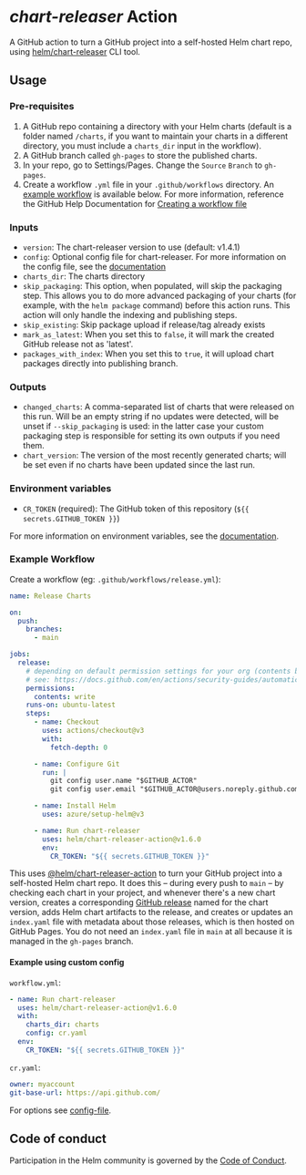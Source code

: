 # _chart-releaser_ Action

A GitHub action to turn a GitHub project into a self-hosted Helm chart repo, using [helm/chart-releaser](https://github.com/helm/chart-releaser) CLI tool.

## Usage

### Pre-requisites

1. A GitHub repo containing a directory with your Helm charts (default is a folder named `/charts`, if you want to
   maintain your charts in a different directory, you must include a `charts_dir` input in the workflow).
1. A GitHub branch called `gh-pages` to store the published charts.
1. In your repo, go to Settings/Pages. Change the `Source` `Branch` to `gh-pages`.
1. Create a workflow `.yml` file in your `.github/workflows` directory. An [example workflow](#example-workflow) is available below.
   For more information, reference the GitHub Help Documentation for [Creating a workflow file](https://help.github.com/en/articles/configuring-a-workflow#creating-a-workflow-file)

### Inputs

- `version`: The chart-releaser version to use (default: v1.4.1)
- `config`: Optional config file for chart-releaser. For more information on the config file, see the [documentation](https://github.com/helm/chart-releaser#config-file)
- `charts_dir`: The charts directory
- `skip_packaging`: This option, when populated, will skip the packaging step. This allows you to do more advanced packaging of your charts (for example, with the `helm package` command) before this action runs. This action will only handle the indexing and publishing steps.
- `skip_existing`: Skip package upload if release/tag already exists
- `mark_as_latest`: When you set this to `false`, it will mark the created GitHub release not as 'latest'.
- `packages_with_index`: When you set this to `true`, it will upload chart packages directly into publishing branch.

### Outputs

- `changed_charts`: A comma-separated list of charts that were released on this run. Will be an empty string if no updates were detected, will be unset if `--skip_packaging` is used: in the latter case your custom packaging step is responsible for setting its own outputs if you need them.
- `chart_version`: The version of the most recently generated charts; will be set even if no charts have been updated since the last run.

### Environment variables

- `CR_TOKEN` (required): The GitHub token of this repository (`${{ secrets.GITHUB_TOKEN }}`)

For more information on environment variables, see the [documentation](https://github.com/helm/chart-releaser#environment-variables).

### Example Workflow

Create a workflow (eg: `.github/workflows/release.yml`):

```yaml
name: Release Charts

on:
  push:
    branches:
      - main

jobs:
  release:
    # depending on default permission settings for your org (contents being read-only or read-write for workloads), you will have to add permissions
    # see: https://docs.github.com/en/actions/security-guides/automatic-token-authentication#modifying-the-permissions-for-the-github_token
    permissions:
      contents: write
    runs-on: ubuntu-latest
    steps:
      - name: Checkout
        uses: actions/checkout@v3
        with:
          fetch-depth: 0

      - name: Configure Git
        run: |
          git config user.name "$GITHUB_ACTOR"
          git config user.email "$GITHUB_ACTOR@users.noreply.github.com"

      - name: Install Helm
        uses: azure/setup-helm@v3

      - name: Run chart-releaser
        uses: helm/chart-releaser-action@v1.6.0
        env:
          CR_TOKEN: "${{ secrets.GITHUB_TOKEN }}"
```

This uses [@helm/chart-releaser-action](https://www.github.com/helm/chart-releaser-action) to turn your GitHub project into a self-hosted Helm chart repo.
It does this – during every push to `main` – by checking each chart in your project, and whenever there's a new chart version, creates a corresponding [GitHub release](https://help.github.com/en/github/administering-a-repository/about-releases) named for the chart version, adds Helm chart artifacts to the release, and creates or updates an `index.yaml` file with metadata about those releases, which is then hosted on GitHub Pages. You do not need an `index.yaml` file in `main` at all because it is managed in the `gh-pages` branch.

#### Example using custom config

`workflow.yml`:

```yaml
- name: Run chart-releaser
  uses: helm/chart-releaser-action@v1.6.0
  with:
    charts_dir: charts
    config: cr.yaml
  env:
    CR_TOKEN: "${{ secrets.GITHUB_TOKEN }}"
```

`cr.yaml`:

```yaml
owner: myaccount
git-base-url: https://api.github.com/
```

For options see [config-file](https://github.com/helm/chart-releaser#config-file).

## Code of conduct

Participation in the Helm community is governed by the [Code of Conduct](CODE_OF_CONDUCT.md).
